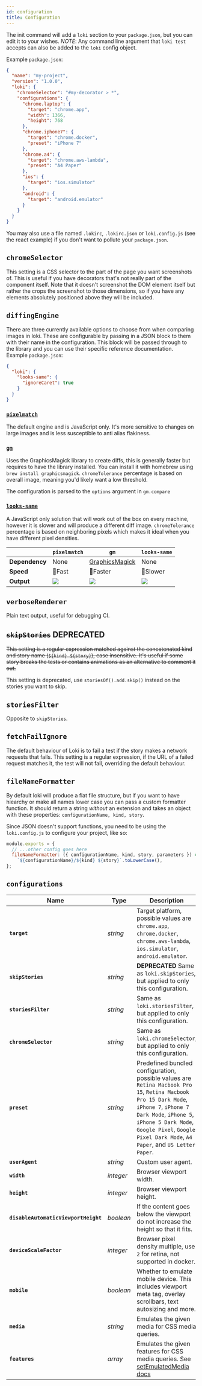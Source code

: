 ```yaml
---
id: configuration
title: Configuration
---
```


The init command will add a `loki` section to your `package.json`, but you can edit it to your wishes. _NOTE_: Any command line argument that `loki test` accepts can also be added to the `loki` config object.

Example `package.json`:

```json
{
  "name": "my-project",
  "version": "1.0.0",
  "loki": {
    "chromeSelector": "#my-decorator > *",
    "configurations": {
      "chrome.laptop": {
        "target": "chrome.app",
        "width": 1366,
        "height": 768
      },
      "chrome.iphone7": {
        "target": "chrome.docker",
        "preset": "iPhone 7"
      },
      "chrome.a4": {
        "target": "chrome.aws-lambda",
        "preset": "A4 Paper"
      },
      "ios": {
        "target": "ios.simulator"
      },
      "android": {
        "target": "android.emulator"
      }
    }
  }
}
```

You may also use a file named `.lokirc`, `.lokirc.json` or `loki.config.js` (see the react example) if you don't want to pollute your `package.json`.

## `chromeSelector`

This setting is a CSS selector to the part of the page you want screenshots of. This is useful if you have decorators that's not really part of the component itself. Note that it doesn't screenshot the DOM element itself but rather the crops the screenshot to those dimensions, so if you have any elements absolutely positioned above they will be included.

## `diffingEngine`

There are three currently available options to choose from when comparing images in loki. These are configurable by passing in a JSON block to them with their name in the configuration. This block will be passed through to the library and you can use their specific reference documentation. Example `package.json`:

```json
{
  "loki": {
    "looks-same": {
      "ignoreCaret": true
    }
  }
}
```

### [`pixelmatch`](https://github.com/mapbox/pixelmatch)

The default engine and is JavaScript only. It's more sensitive to changes on large images and is less susceptible to anti alias flakiness.

### [`gm`](https://github.com/aheckmann/gm)

Uses the GraphicsMagick library to create diffs, this is generally faster but requires to have the library installed. You can install it with homebrew using `brew install graphicsmagick`. `chromeTolerance` percentage is based on overall image, meaning you'd likely want a low threshold.

The configuration is parsed to the `options` argument in `gm.compare`

### [`looks-same`](https://github.com/gemini-testing/looks-same)

A JavaScript only solution that will work out of the box on every machine, however it is slower and will produce a different diff image. `chromeTolerance` percentage is based on neighboring pixels which makes it ideal when you have different pixel densities.

|                | `pixelmatch`                  | `gm`                                            | `looks-same`                  |
| -------------- | ----------------------------- | ----------------------------------------------- | ----------------------------- |
| **Dependency** | None                          | [GraphicsMagick](http://www.graphicsmagick.org) | None                          |
| **Speed**      | 🏃Fast                        | 🏃Faster                                        | 🚶Slower                      |
| **Output**     | ![](/img/pixelmatch-diff.png) | ![](/img/gm-diff.png)                           | ![](/img/looks-same-diff.png) |

## `verboseRenderer`

Plain text output, useful for debugging CI.

## ~~`skipStories`~~ **DEPRECATED**

~~This setting is a regular expression matched against the concatenated kind and story name (`${kind} ${story}`), case insensitive. It's useful if some story breaks the tests or contains animations as an alternative to comment it out.~~

This setting is deprecated, use `storiesOf().add.skip()` instead on the stories you want to skip.

## `storiesFilter`

Opposite to `skipStories`.

## `fetchFailIgnore`

The default behaviour of Loki is to fail a test if the story makes a network requests that fails. This setting is a regular expression, if the URL of a failed request matches it, the test will not fail, overriding the default behaviour.

## `fileNameFormatter`

By default loki will produce a flat file structure, but if you want to have hiearchy or make all names lower case you can pass a custom formatter function. It should return a string _without_ an extension and takes an object with these properties: `configurationName, kind, story`.

Since JSON doesn't support functions, you need to be using the `loki.config.js` to configure your project, like so:

```js
module.exports = {
  // ...other config goes here
  fileNameFormatter: ({ configurationName, kind, story, parameters }) =>
    `${configurationName}/${kind} ${story}`.toLowerCase(),
};
```

## `configurations`

| Name                                 | Type      | Description                                                                                                                                                                                                                                                        | Targets      |
| ------------------------------------ | --------- | ------------------------------------------------------------------------------------------------------------------------------------------------------------------------------------------------------------------------------------------------------------------ | ------------ |
| **`target`**                         | _string_  | Target platform, possible values are `chrome.app`, `chrome.docker`, `chrome.aws-lambda`, `ios.simulator`, `android.emulator`.                                                                                                                                      | All          |
| **`skipStories`**                    | _string_  | **DEPRECATED** Same as `loki.skipStories`, but applied to only this configuration.                                                                                                                                                                                 | All          |
| **`storiesFilter`**                  | _string_  | Same as `loki.storiesFilter`, but applied to only this configuration.                                                                                                                                                                                              | All          |
| **`chromeSelector`**                 | _string_  | Same as `loki.chromeSelector`, but applied to only this configuration.                                                                                                                                                                                             | `chrome.*`   |
| **`preset`**                         | _string_  | Predefined bundled configuration, possible values are `Retina Macbook Pro 15`, `Retina Macbook Pro 15 Dark Mode`, `iPhone 7`, `iPhone 7 Dark Mode`, `iPhone 5`, `iPhone 5 Dark Mode`, `Google Pixel`, `Google Pixel Dark Mode`, `A4 Paper`, and `US Letter Paper`. | `chrome.*`   |
| **`userAgent`**                      | _string_  | Custom user agent.                                                                                                                                                                                                                                                 | `chrome.*`   |
| **`width`**                          | _integer_ | Browser viewport width.                                                                                                                                                                                                                                            | `chrome.*`   |
| **`height`**                         | _integer_ | Browser viewport height.                                                                                                                                                                                                                                           | `chrome.*`   |
| **`disableAutomaticViewportHeight`** | _boolean_ | If the content goes below the viewport do not increase the height so that it fits.                                                                                                                                                                                 | `chrome.*`   |
| **`deviceScaleFactor`**              | _integer_ | Browser pixel density multiple, use `2` for retina, not supported in docker.                                                                                                                                                                                       | `chrome.app` |
| **`mobile`**                         | _boolean_ | Whether to emulate mobile device. This includes viewport meta tag, overlay scrollbars, text autosizing and more.                                                                                                                                                   | `chrome.*`   |
| **`media`**                          | _string_  | Emulates the given media for CSS media queries.                                                                                                                                                                                                                    | _None_       |
| **`features`**                       | _array_   | Emulates the given features for CSS media queries. See [setEmulatedMedia docs](https://chromedevtools.github.io/devtools-protocol/tot/Emulation/#method-setEmulatedMedia)                                                                                          | `chrome.*`   |
